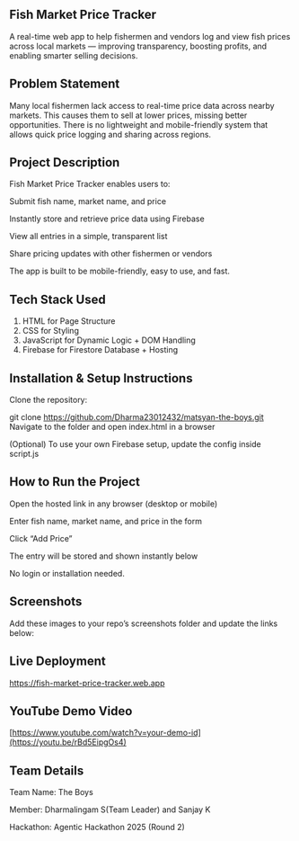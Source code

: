 ## Fish Market Price Tracker
A real-time web app to help fishermen and vendors log and view fish prices across local markets — improving transparency, boosting profits, and enabling smarter selling decisions.

## Problem Statement
Many local fishermen lack access to real-time price data across nearby markets. This causes them to sell at lower prices, missing better opportunities. There is no lightweight and mobile-friendly system that allows quick price logging and sharing across regions.

## Project Description
Fish Market Price Tracker enables users to:

Submit fish name, market name, and price

Instantly store and retrieve price data using Firebase

View all entries in a simple, transparent list

Share pricing updates with other fishermen or vendors

The app is built to be mobile-friendly, easy to use, and fast.

## Tech Stack Used

1. HTML for	Page Structure
2. CSS	for Styling
3. JavaScript for	Dynamic Logic + DOM Handling
4. Firebase for	Firestore Database + Hosting

## Installation & Setup Instructions
Clone the repository:

git clone https://github.com/Dharma23012432/matsyan-the-boys.git
Navigate to the folder and open index.html in a browser

(Optional) To use your own Firebase setup, update the config inside script.js

## How to Run the Project
Open the hosted link in any browser (desktop or mobile)

Enter fish name, market name, and price in the form

Click “Add Price”

The entry will be stored and shown instantly below

No login or installation needed.

## Screenshots
Add these images to your repo’s screenshots folder and update the links below:




## Live Deployment

https://fish-market-price-tracker.web.app

## YouTube Demo Video

 [https://www.youtube.com/watch?v=your-demo-id](https://youtu.be/rBd5EipgOs4)

## Team Details
Team Name: The Boys

Member: Dharmalingam S(Team Leader) and Sanjay K

Hackathon: Agentic Hackathon 2025 (Round 2)

